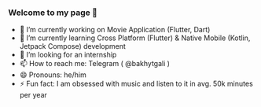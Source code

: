 ### Welcome to my page 👋

- 🔭 I’m currently working on Movie Application (Flutter, Dart)
- 🌱 I’m currently learning Cross Platform (Flutter) & Native Mobile (Kotlin, Jetpack Compose) development
- 🤔 I’m looking for an internship
- 📫 How to reach me: Telegram ( @bakhytgali )
- 😄 Pronouns: he/him
- ⚡ Fun fact: I am obsessed with music and listen to it in avg. 50k minutes per year

